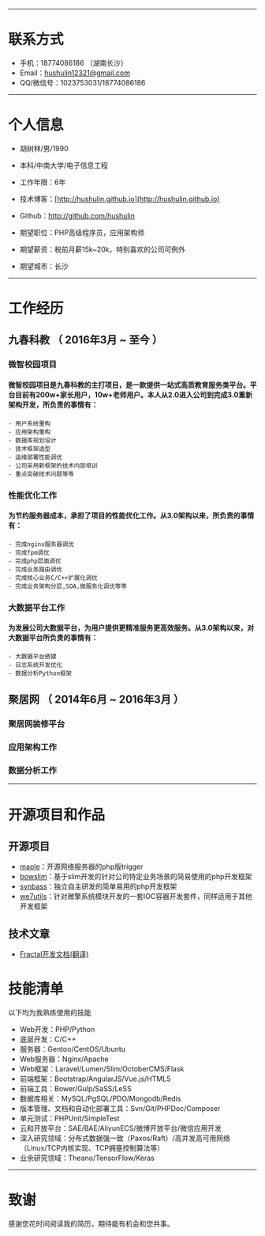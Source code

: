 
---

# 联系方式

- 手机：18774086186 （湖南长沙）
- Email：hushulin12321@gmail.com
- QQ/微信号：1023753031/18774086186

---

# 个人信息

 - 胡树林/男/1990
 - 本科/中南大学/电子信息工程
 - 工作年限：6年
 - 技术博客：[http://hushulin.github.io](http://hushulin.github.io)
 - Github：http://github.com/hushulin

 - 期望职位：PHP高级程序员，应用架构师
 - 期望薪资：税前月薪15k~20k，特别喜欢的公司可例外
 - 期望城市：长沙

---

# 工作经历

## 九春科教 （ 2016年3月 ~ 至今 ）

### 微智校园项目

#### 微智校园项目是九春科教的主打项目，是一款提供一站式高质教育服务类平台。平台目前有200w+家长用户，10w+老师用户。本人从2.0进入公司到完成3.0重新架构开发，所负责的事情有：

	- 用户系统重构
	- 应用架构重构
	- 数据库规划设计
	- 技术框架选型
	- 运维部署性能调优
	- 公司采用新框架的技术内部培训
	- 重点突破技术问题等等

### 性能优化工作

#### 为节约服务器成本，承担了项目的性能优化工作。从3.0架构以来，所负责的事情有：

	- 完成nginx服务器调优
	- 完成fpm调优
	- 完成php层面调优
	- 完成业务路由调优
	- 完成核心业务C/C++扩展化调优
	- 完成业务架构分层,SOA,微服务化调优等等

### 大数据平台工作

#### 为发展公司大数据平台，为用户提供更精准服务更高效服务。从3.0架构以来，对大数据平台所负责的事情有：

	- 大数据平台搭建
	- 日志系统开发优化
	- 数据分析Python框架

## 聚居网 （ 2014年6月 ~ 2016年3月 ）

### 聚居网装修平台

### 应用架构工作

### 数据分析工作

---

# 开源项目和作品

## 开源项目

 - [maple](https://github.com/hushulin/maple)：开源网络服务器的php版trigger
 - [bowslim](https://github.com/hushulin/bowslim)：基于slim开发的针对公司特定业务场景的简易使用的php开发框架
 - [synbass](https://github.com/hushulin/synbass)：独立自主研发的简单易用的php开发框架
 - [we7utils](https://github.com/hushulin/we7utils)：针对微擎系统模块开发的一套IOC容器开发套件，同样适用于其他开发框架

## 技术文章

 - [Fractal开发文档(翻译)](https://hushulin.github.io/2017/03/23/fractal-doc.html)

# 技能清单

以下均为我熟练使用的技能

- Web开发：PHP/Python
- 底层开发：C/C++
- 服务器：Gentoo/CentOS/Ubuntu
- Web服务器：Nginx/Apache
- Web框架：Laravel/Lumen/Slim/OctoberCMS/Flask
- 前端框架：Bootstrap/AngularJS/Vue.js/HTML5
- 前端工具：Bower/Gulp/SaSS/LeSS
- 数据库相关：MySQL/PgSQL/PDO/Mongodb/Redis
- 版本管理、文档和自动化部署工具：Svn/Git/PHPDoc/Composer
- 单元测试：PHPUnit/SimpleTest
- 云和开放平台：SAE/BAE/AliyunECS/微博开放平台/微信应用开发
- 深入研究领域：分布式数据强一致（Paxos/Raft）/高并发高可用网络（Linux/TCP内核实现、TCP拥塞控制算法等）
- 业余研究领域：Theano/TensorFlow/Keras

---

# 致谢
感谢您花时间阅读我的简历，期待能有机会和您共事。
